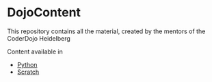 # DojoContent

This repository contains all the material, created by the mentors of the CoderDojo Heidelberg

Content available in 
* <a href="https://github.com/CoderDojoHD/DojoContent/tree/master/Python">Python</a>
* <a href="https://github.com/CoderDojoHD/DojoContent/tree/master/Scratch">Scratch</a>
